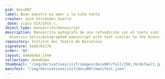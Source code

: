 ```yaml
---
pid: docu007
label: Buen maestro es amor o la niña tonta
creator: José Fernández Guerra
_date: siglo XIX/19th c.
object_type: manuscrito/manuscript
description: Manuscrito autógrafo de una refundición con el texto similar a la de
  Dionisio Solís/Autographed manuscript with text similar to the Dionisio Solís version
repository: Institut del Teatre de Barcelona
signature: Sedó/61176
order: '06'
layout: damaboba_item
collection: damaboba
thumbnail: "/img/derivatives/iiif/images/docu007/full/250,/0/default.jpg"
manifest: "/img/derivatives/iiif/docu007/manifest.json"
---
```

